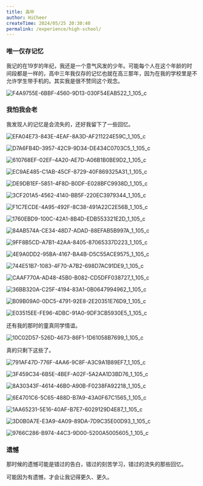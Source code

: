 ```yaml
---
title: 高中
author: HiCheer
createTime: 2024/05/25 20:30:40
permalink: /experience/high-school/
---
```


### 唯一仅存记忆

我记的在19岁的年纪，我还是一个意气风发的少年。可能每个人在这个年龄的时间段都是一样的，高中三年我仅存的记忆也就在高三那年，因为在我的学校里是不允许学生带手机的。其实我是很不赞同这个观念。

![F4A9755E-6BBF-4560-9D13-030F54EAB522_1_105_c](assets/F4A9755E-6BBF-4560-9D13-030F54EAB522_1_105_c.jpeg)

### 我怕我会老

我发现人的记忆是会流失的，还好我留下了一些回忆。

![EFA04E73-843E-4EAF-8A3D-AF211224E59C_1_105_c](assets/EFA04E73-843E-4EAF-8A3D-AF211224E59C_1_105_c.jpeg)

![D7A6FB4D-3957-42C9-9D34-DE434C0703C5_1_105_c](assets/D7A6FB4D-3957-42C9-9D34-DE434C0703C5_1_105_c.jpeg)

![610768EF-02EF-4A20-AE7D-A06B1B0BE9D2_1_105_c](assets/610768EF-02EF-4A20-AE7D-A06B1B0BE9D2_1_105_c.jpeg)

![EC9AE485-C1AB-45CF-8729-40F869325A31_1_105_c](assets/EC9AE485-C1AB-45CF-8729-40F869325A31_1_105_c.jpeg)

![DE9DB1EF-5851-4F8D-B0DF-E028BFC9938D_1_105_c](assets/DE9DB1EF-5851-4F8D-B0DF-E028BFC9938D_1_105_c.jpeg)

![3CF201A5-4562-4140-BB5F-220EC3979344_1_105_c](assets/3CF201A5-4562-4140-BB5F-220EC3979344_1_105_c.jpeg)

![F1C7ECDE-4A95-492F-8C38-491A22C2E56B_1_105_c](assets/F1C7ECDE-4A95-492F-8C38-491A22C2E56B_1_105_c.jpeg)

![1760EBD9-100C-42A1-8B4D-EDB553321E2D_1_105_c](assets/1760EBD9-100C-42A1-8B4D-EDB553321E2D_1_105_c.jpeg)

![84AB574A-CE34-48D7-ADAD-88EFAB5B997A_1_105_c](assets/84AB574A-CE34-48D7-ADAD-88EFAB5B997A_1_105_c.jpeg)

![9FF8B5CD-A7B1-42AA-8405-87065337D223_1_105_c](assets/9FF8B5CD-A7B1-42AA-8405-87065337D223_1_105_c.jpeg)

![4E9A0DD2-95BA-4167-BA4B-D5C55ACE9575_1_105_c](assets/4E9A0DD2-95BA-4167-BA4B-D5C55ACE9575_1_105_c.jpeg)

![744E51B7-1083-4F70-A7B2-698D7AC91DE9_1_105_c](assets/744E51B7-1083-4F70-A7B2-698D7AC91DE9_1_105_c.jpeg)

![CAAF770A-AD48-45B0-B082-CD5DFF038727_1_105_c](assets/CAAF770A-AD48-45B0-B082-CD5DFF038727_1_105_c.jpeg)

![36BB320A-C25F-4194-83A1-0B0647994962_1_105_c](assets/36BB320A-C25F-4194-83A1-0B0647994962_1_105_c.jpeg)

![B09B09A0-0DC5-4791-92E8-2E20351E76D9_1_105_c](assets/B09B09A0-0DC5-4791-92E8-2E20351E76D9_1_105_c.jpeg)

![E03515EE-FE96-4DBC-91A0-9DF3CB5930E5_1_105_c](assets/E03515EE-FE96-4DBC-91A0-9DF3CB5930E5_1_105_c.jpeg)

还有我的那时的童真同学情谊。

![10C02D57-526D-4673-86F1-1D61058B7699_1_105_c](assets/10C02D57-526D-4673-86F1-1D61058B7699_1_105_c.jpeg)

真的只剩下这些了。

![791AF47D-776F-4AA6-9C8F-A3C9A1B89EF7_1_105_c](assets/791AF47D-776F-4AA6-9C8F-A3C9A1B89EF7_1_105_c.jpeg)

![3F459C34-6B5E-4BEF-A02F-5A2AA1D3BD76_1_105_c](assets/3F459C34-6B5E-4BEF-A02F-5A2AA1D3BD76_1_105_c.jpeg)

![8A30343F-4614-46B0-A90B-F0238FA92218_1_105_c](assets/8A30343F-4614-46B0-A90B-F0238FA92218_1_105_c.jpeg)

![6E4701C6-5C65-488D-B7A9-43A0F67C1565_1_105_c](assets/6E4701C6-5C65-488D-B7A9-43A0F67C1565_1_105_c.jpeg)

![1AA65231-5E16-40AF-B7E7-6029129D4E87_1_105_c](assets/1AA65231-5E16-40AF-B7E7-6029129D4E87_1_105_c.jpeg)

![3D0B0A7E-E3A9-4A09-89DA-7D9C35E00D93_1_105_c](assets/3D0B0A7E-E3A9-4A09-89DA-7D9C35E00D93_1_105_c.jpeg)

![9766C286-B974-44C3-9D00-5200A5005605_1_105_c](assets/9766C286-B974-44C3-9D00-5200A5005605_1_105_c.jpeg)

### 遗憾

那时候的遗憾可能是错过的告白，错过的刻苦学习，错过的流失的那些回忆。

可能因为有遗憾，才会让我记得更久、更久。
